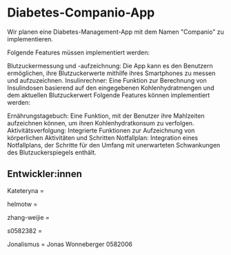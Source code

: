 # Diabetes-Companio-App

Wir planen eine Diabetes-Management-App mit dem Namen "Companio" zu implementieren.

Folgende Features müssen implementiert werden:

Blutzuckermessung und -aufzeichnung: Die App kann es den Benutzern ermöglichen, ihre Blutzuckerwerte mithilfe ihres Smartphones zu messen und aufzuzeichnen.
Insulinrechner: Eine Funktion zur Berechnung von Insulindosen basierend auf den eingegebenen Kohlenhydratmengen und dem aktuellen Blutzuckerwert
Folgende Features können implementiert werden:

Ernährungstagebuch: Eine Funktion, mit der Benutzer ihre Mahlzeiten aufzeichnen können, um ihren Kohlenhydratkonsum zu verfolgen.
Aktivitätsverfolgung: Integrierte Funktionen zur Aufzeichnung von körperlichen Aktivitäten und Schritten
Notfallplan: Integration eines Notfallplans, der Schritte für den Umfang mit unerwarteten Schwankungen des Blutzuckerspiegels enthält.

## Entwickler:innen

Kateteryna = 

helmotw =

zhang-weijie =

s0582382 =

Jonalismus = Jonas Wonneberger 0582006



